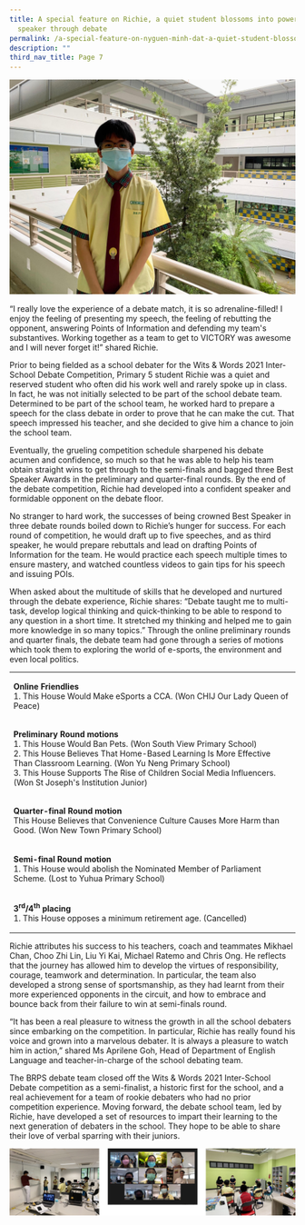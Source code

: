 ```yaml
---
title: A special feature on Richie, a quiet student blossoms into powerful
  speaker through debate
permalink: /a-special-feature-on-nyguen-minh-dat-a-quiet-student-blossoms-into-powerful-speaker-through-debate/
description: ""
third_nav_title: Page 7
---
```


<img src="/images/Richie.jpeg">
<p>&ldquo;I really love the experience of a debate match, it is so adrenaline-filled! I enjoy the feeling of presenting my speech, the feeling of rebutting the opponent, answering Points of Information and defending my team's substantives. Working together as a team to get to VICTORY was awesome and I will never forget it!&rdquo; shared Richie.</p>
<p>Prior to being fielded as a school debater for the Wits &amp; Words 2021 Inter-School Debate Competition, Primary 5 student Richie was a quiet and reserved student who often did his work well and rarely spoke up in class. In fact, he was not initially selected to be part of the school debate team. Determined to be part of the school team, he worked hard to prepare a speech for the class debate in order to prove that he can make the cut. That speech impressed his teacher, and she decided to give him a chance to join the school team.</p>
<p>Eventually, the grueling competition schedule sharpened his debate acumen and confidence, so much so that he was able to help his team obtain straight wins to get through to the semi-finals and bagged three Best Speaker Awards in the preliminary and quarter-final rounds. By the end of the debate competition, Richie had developed into a confident speaker and formidable opponent on the debate floor.</p>
<p>No stranger to hard work, the successes of being crowned Best Speaker in three debate rounds boiled down to Richie&rsquo;s hunger for success. For each round of competition, he would draft up to five speeches, and as third speaker, he would prepare rebuttals and lead on drafting Points of Information for the team. He would practice each speech multiple times to ensure mastery, and watched countless videos to gain tips for his speech and issuing POIs.</p>
<p>When asked about the multitude of skills that he developed and nurtured through the debate experience, Richie shares: &ldquo;Debate taught me to multi-task, develop logical thinking and quick-thinking to be able to respond to any question in a short time. It stretched my thinking and helped me to gain more knowledge in so many topics.&rdquo; Through the online preliminary rounds and quarter finals, the debate team had gone through a series of motions which took them to exploring the world of e-sports, the environment and even local politics.</p>
<table>
<tbody>
<tr>
<td width="623">
<p><strong>Online Friendlies<br /></strong>1. This House Would Make eSports a CCA. (Won CHIJ Our Lady Queen of Peace)</p>
</td>
</tr>
<tr>
<td width="623">
<p><strong>Preliminary Round motions<br /></strong>1. This House Would Ban Pets. (Won South View Primary School)<br />2. This House Believes That Home-Based Learning Is More Effective Than Classroom Learning. (Won Yu Neng Primary School)<br />3. This House Supports The Rise of Children Social Media Influencers. (Won St Joseph's Institution Junior)</p>
</td>
</tr>
<tr>
<td width="623">
<p><strong>Quarter-final Round motion<br /></strong>This House Believes that Convenience Culture Causes More Harm than Good. (Won New Town Primary School)</p>
</td>
</tr>
<tr>
<td width="623">
<p><strong>Semi-final Round motion<br /></strong>1. This House would abolish the Nominated Member of Parliament Scheme. (Lost to Yuhua Primary School)</p>
</td>
</tr>
<tr>
<td width="623">
<p><strong>3<sup>rd</sup>/4<sup>th</sup>&nbsp;placing<br /></strong>1. This House opposes a minimum retirement age. (Cancelled)</p>
</td>
</tr>
</tbody>
</table>
<p>Richie attributes his success to his teachers, coach and teammates Mikhael Chan, Choo Zhi Lin, Liu Yi Kai, Michael Ratemo and Chris Ong. He reflects that the journey has allowed him to develop the virtues of responsibility, courage, teamwork and determination. In particular, the team also developed a strong sense of sportsmanship, as they had learnt from their more experienced opponents in the circuit, and how to embrace and bounce back from their failure to win at semi-finals round.</p>
<p>&ldquo;It has been a real pleasure to witness the growth in all the school debaters since embarking on the competition. In particular, Richie has really found his voice and grown into a marvelous debater. It is always a pleasure to watch him in action,&rdquo; shared Ms Aprilene Goh, Head of Department of English Language and teacher-in-charge of the school debating team.</p>
<p>The BRPS debate team closed off the Wits &amp; Words 2021 Inter-School Debate competition as a semi-finalist, a historic first for the school, and a real achievement for a team of rookie debaters who had no prior competition experience. Moving forward, the debate school team, led by Richie, have developed a set of resources to impart their learning to the next generation of debaters in the school. They hope to be able to share their love of verbal sparring with their juniors.</p>

![](/images/debate.jpg)
